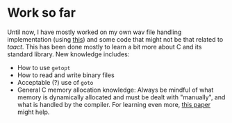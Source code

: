 Work so far
===========
Until now, I have mostly worked on my own wav file handling implementation
(using [this][1]) and some code that might not be that related to *taact*. 
This has been done mostly to learn a bit more about C and its standard library.
New knowledge includes:
- How to use `getopt`
- How to read and write binary files
- Acceptable (?) use of `goto`
- General C memory allocation knowledge:
  Always be mindful of what memory is dynamically allocated and must be dealt 
  with "manually", and what is handled by the compiler. 
  For learning even more, [this paper][2] might help.


[1]: http://soundfile.sapp.org/doc/WaveFormat/
[2]: https://www.goodreads.com/book/show/12485556-what-every-programmer-should-know-about-memory
